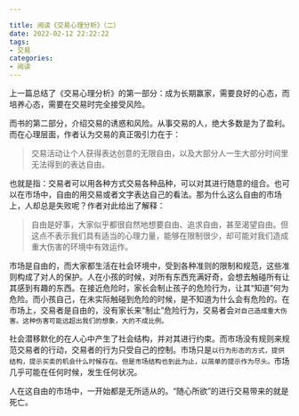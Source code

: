 ```yaml
---

title: 阅读《交易心理分析》（二）
date: 2022-02-12 22:22:22
tags: 
- 交易
categories: 
- 阅读
---
```


上一篇总结了《交易心理分析》的第一部分：成为长期赢家，需要良好的心态，而培养心态，需要在交易时完全接受风险。

而书的第二部分，介绍交易的诱惑和风险。从事交易的人，绝大多数是为了盈利。而在心理层面，作者认为交易的真正吸引力在于：

> 交易活动让个人获得表达创意的无限自由，以及大部分人一生大部分时间里无法得到的表达自由。

也就是指：交易者可以用各种方式交易各种品种，可以对其进行随意的组合。也可以在市场中，自由的用交易或者文字表达自己的看法。那为什么这么自由的市场上，人却总是失败呢？作者对此给出了解释：

> 自由是好事，大家似乎都很自然地想要自由、追求自由，甚至渴望自由。但这点不表示我们具有适当的心理力量，能够在限制很少，却可能对我们造成重大伤害的环境中有效运作。

市场是自由的，而大家都生活在社会环境中，受到各种准则的限制和规范，这些准则构成了对人的保护。人在小孩的时候，对所有东西充满好奇，会想去触碰所有让其感到有趣的东西。在接近危险时，家长会制止孩子的危险行为，让其“知道”何为危险。而小孩自己，在未实际触碰到危险的时候，是不知道为什么会有危险的。在市场上，交易者是自由的，没有家长来“制止”危险行为，交易者会`对自己造成重大伤害。这种伤害可能远超出我们的想象，大的不成比例。`

社会潜移默化的在人心中产生了社会结构，并对其进行约束。而市场没有规则来规范交易者的行动，交易者的行为只受自己的控制。市场只是`以行为形态的方式，提供结构，提示买卖的机会什么时候存在。但是市场结构也到此为止，以简单的提示作为尽头。`市场几乎可能在任何时候，发生任何状况。

人在这自由的市场中，一开始都是无所适从的。“随心所欲”的进行交易带来的就是死亡。